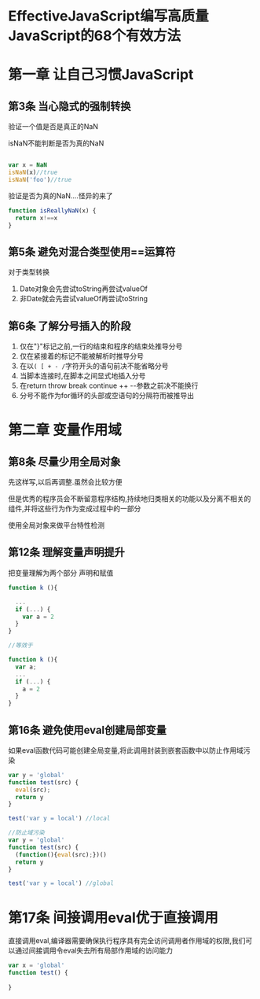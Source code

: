 # EffectiveJavaScript编写高质量JavaScript的68个有效方法

# 第一章 让自己习惯JavaScript

## 第3条 当心隐式的强制转换

验证一个值是否是真正的NaN

isNaN不能判断是否为真的NaN

```javascript

var x = NaN
isNaN(x)//true
isNaN('foo')//true
```

验证是否为真的NaN....怪异的来了

```javascript
function isReallyNaN(x) {
  return x!==x
}
```

## 第5条 避免对混合类型使用==运算符

对于类型转换

1. Date对象会先尝试toString再尝试valueOf
2. 非Date就会先尝试valueOf再尝试toString

## 第6条 了解分号插入的阶段

1. 仅在"}"标记之前,一行的结束和程序的结束处推导分号
2. 仅在紧接着的标记不能被解析时推导分号
3. 在以`( [ + - /`字符开头的语句前决不能省略分号
4. 当脚本连接时,在脚本之间显式地插入分号
5. 在return throw break continue ++ --参数之前决不能换行
6. 分号不能作为for循环的头部或空语句的分隔符而被推导出

# 第二章 变量作用域

## 第8条 尽量少用全局对象

先这样写,以后再调整.虽然会比较方便

但是优秀的程序员会不断留意程序结构,持续地归类相关的功能以及分离不相关的组件,并将这些行为作为变成过程中的一部分

使用全局对象来做平台特性检测

## 第12条 理解变量声明提升

把变量理解为两个部分 声明和赋值

```javascript
function k (){

  ...
  if (...) {
    var a = 2 
  }
}

//等效于

function k (){
  var a;
  ...
  if (...) {
    a = 2 
  }
}

```

## 第16条 避免使用eval创建局部变量

如果eval函数代码可能创建全局变量,将此调用封装到嵌套函数中以防止作用域污染

```javascript
var y = 'global'
function test(src) {
  eval(src);
  return y
}

test('var y = local') //local

//防止域污染
var y = 'global'
function test(src) {
  (function(){eval(src);})()
  return y
}

test('var y = local') //global

```

# 第17条 间接调用eval优于直接调用


直接调用eval,编译器需要确保执行程序具有完全访问调用者作用域的权限,我们可以通过间接调用令eval失去所有局部作用域的访问能力

```javascript
var x = 'global'
function test() {
  
}

```










































